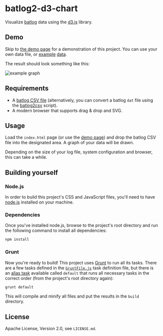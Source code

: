 # batlog2-d3-chart

Visualize [batlog][1] data using the [d3.js][2] library.

## Demo

Skip to [the demo page][5] for a demonstration of this project. You can use your own data file, or [example][6] [data][7]. 

The result should look something like this:

![example graph](http://pietvandongen.github.io/batlog-d3-chart/images/example.png)

## Requirements

- A [batlog CSV file][4] (alternatively, you can convert a batlog `dat` file using the [batlog2csv][3] script).
- A modern browser that supports drag & drop and SVG.

## Usage

Load the `index.html` page (or use the [demo page][5]) and drop the batlog CSV file into the designated area. A graph of your data will be drawn.

Depending on the size of your log file, system configuration and browser, this can take a while.

## Building yourself

### Node.js

In order to build this project's CSS and JavaScript files, you'll need to have [node.js][8] installed on your machine. 

### Dependencies

Once you've installed node.js, browse to the project's root directory and run the following command to install all dependencies:

```bash
npm install
```

### Grunt

Now you're ready to build! This project uses [Grunt][9] to run all its tasks. There are a few tasks defined in the [``GruntFile.js``](GruntFile.js) task definition file, but there is an [alias task][7] available called ``default`` that runs all necessary tasks in the correct order (from the project's root directory again):

```bash
grunt default
```

This will compile and minify all files and put the results in the ``build`` directory.

## License

Apache License, Version 2.0, see `LICENSE.md`.

[1]: https://github.com/jradavenport/batlog
[2]: http://d3js.org/
[3]: https://github.com/pietvandongen/batlog2csv
[4]: https://github.com/pietvandongen/batlog-python
[5]: http://pietvandongen.github.io/batlog-d3-chart/
[6]: https://raw.githubusercontent.com/pietvandongen/batlog-d3-chart/gh-pages/example-data/example.csv
[7]: https://raw.githubusercontent.com/pietvandongen/batlog-d3-chart/gh-pages/example-data/example-large.csv
[8]: http://nodejs.org/
[9]: http://gruntjs.com/